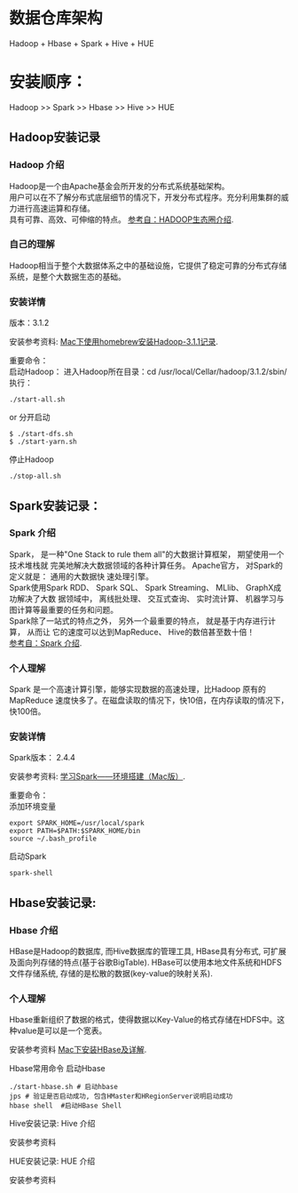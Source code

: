 
# 数据仓库架构
Hadoop + Hbase + Spark + Hive + HUE
# 安装顺序：
Hadoop >> Spark >> Hbase >> Hive >>  HUE 

## Hadoop安装记录
### Hadoop 介绍

Hadoop是一个由Apache基金会所开发的分布式系统基础架构。<br>
用户可以在不了解分布式底层细节的情况下，开发分布式程序。充分利用集群的威力进行高速运算和存储。<br>
具有可靠、高效、可伸缩的特点。  [参考自：HADOOP生态圈介绍](https://www.cnblogs.com/hanzhi/articles/8969109.html "HADOOP生态圈介绍").<br> 

### 自己的理解
Hadoop相当于整个大数据体系之中的基础设施，它提供了稳定可靠的分布式存储系统，是整个大数据生态的基础。

### 安装详情
版本：3.1.2

安装参考资料:
[Mac下使用homebrew安装Hadoop-3.1.1记录](https://www.jianshu.com/p/3859f57aa545 "Mac下使用homebrew安装Hadoop-3.1.1记录"). 

重要命令：<br>
启动Hadoop：
进入Hadoop所在目录：cd /usr/local/Cellar/hadoop/3.1.2/sbin/ <br>
执行：
~~~
./start-all.sh
~~~

or 分开启动
~~~
$ ./start-dfs.sh
$ ./start-yarn.sh
~~~

停止Hadoop
~~~
./stop-all.sh
~~~

## Spark安装记录：
### Spark 介绍

Spark， 是一种"One Stack to rule them all"的大数据计算框架， 期望使用一个技术堆栈就 完美地解决大数据领域的各种计算任务。 Apache官方， 对Spark的定义就是： 通用的大数据快 速处理引擎。<br>
Spark使用Spark RDD、 Spark SQL、 Spark Streaming、 MLlib、 GraphX成功解决了大数 据领域中， 离线批处理、 交互式查询、 实时流计算、 机器学习与图计算等最重要的任务和问题。<br>
Spark除了一站式的特点之外， 另外一个最重要的特点， 就是基于内存进行计算， 从而让 它的速度可以达到MapReduce、 Hive的数倍甚至数十倍！<br>
 [参考自：Spark 介绍](https://www.cnblogs.com/liuwei6/p/6587467.html "Spark 介绍").<br> 

### 个人理解
Spark 是一个高速计算引擎，能够实现数据的高速处理，比Hadoop 原有的MapReduce 速度快多了。在磁盘读取的情况下，快10倍，在内存读取的情况下，快100倍。

### 安装详情

Spark版本： 2.4.4

安装参考资料:
[学习Spark——环境搭建（Mac版）](https://www.cnblogs.com/bigdataZJ/p/hellospark.html "学习Spark——环境搭建（Mac版）"). 

重要命令：<br>
添加环境变量
~~~
export SPARK_HOME=/usr/local/spark
export PATH=$PATH:$SPARK_HOME/bin
source ~/.bash_profile
~~~

启动Spark
~~~
spark-shell
~~~

## Hbase安装记录:
### Hbase 介绍
HBase是Hadoop的数据库, 而Hive数据库的管理工具, HBase具有分布式, 可扩展及面向列存储的特点(基于谷歌BigTable). HBase可以使用本地文件系统和HDFS文件存储系统, 存储的是松散的数据(key-value的映射关系).<br>

### 个人理解
Hbase重新组织了数据的格式，使得数据以Key-Value的格式存储在HDFS中。这种value是可以是一个宽表。

安装参考资料
[Mac下安装HBase及详解](https://www.jianshu.com/p/510e1d599123 "Mac下安装HBase及详解"). 

Hbase常用命令
启动Hbase
~~~
./start-hbase.sh # 启动hbase
jps # 验证是否启动成功, 包含HMaster和HRegionServer说明启动成功
hbase shell  #启动HBase Shell
~~~


Hive安装记录:
Hive 介绍

安装参考资料

HUE安装记录:
HUE 介绍

安装参考资料




